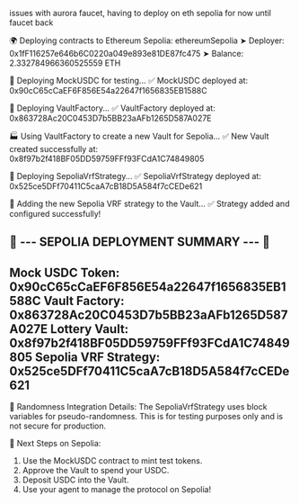 issues with aurora faucet, having to deploy on eth sepolia for now until faucet back

🌍 Deploying contracts to Ethereum Sepolia: ethereumSepolia
➤ Deployer: 0x1fF116257e646b6C0220a049e893e81DE87fc475
➤ Balance: 2.332784966360525559 ETH

🚀 Deploying MockUSDC for testing...
✅ MockUSDC deployed at: 0x90cC65cCaEF6F856E54a22647f1656835EB1588C

🚀 Deploying VaultFactory...
✅ VaultFactory deployed at: 0x863728Ac20C0453D7b5BB23aAFb1265D587A027E

🏭 Using VaultFactory to create a new Vault for Sepolia...
✅ New Vault created successfully at: 0x8f97b2f418BF05DD59759FFf93FCdA1C74849805

🚀 Deploying SepoliaVrfStrategy...
✅ SepoliaVrfStrategy deployed at: 0x525ce5DFf70411C5caA7cB18D5A584f7cCEDe621

🔗 Adding the new Sepolia VRF strategy to the Vault...
✅ Strategy added and configured successfully!

🎉 --- SEPOLIA DEPLOYMENT SUMMARY --- 🎉
------------------------------------
   Mock USDC Token:        0x90cC65cCaEF6F856E54a22647f1656835EB1588C
   Vault Factory:          0x863728Ac20C0453D7b5BB23aAFb1265D587A027E
   Lottery Vault:          0x8f97b2f418BF05DD59759FFf93FCdA1C74849805
   Sepolia VRF Strategy:   0x525ce5DFf70411C5caA7cB18D5A584f7cCEDe621
------------------------------------

🔮 Randomness Integration Details:
   The SepoliaVrfStrategy uses block variables for pseudo-randomness.
   This is for testing purposes only and is not secure for production.

🎯 Next Steps on Sepolia:
   1. Use the MockUSDC contract to mint test tokens.
   2. Approve the Vault to spend your USDC.
   3. Deposit USDC into the Vault.
   4. Use your agent to manage the protocol on Sepolia!